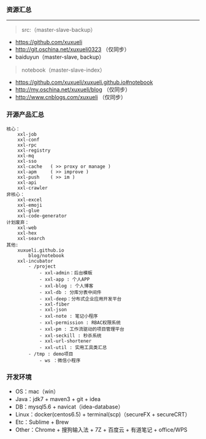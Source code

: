 ### 资源汇总

---
> src:（master-slave-backup）
- https://github.com/xuxueli
- http://git.oschina.net/xuxueli0323 （仅同步）
- baiduyun（master-slave, backup）

> notebook（master-slave-index）
- https://github.com/xuxueli/xuxueli.github.io#notebook
- http://my.oschina.net/xuxueli/blog （仅同步）
- http://www.cnblogs.com/xuxueli （仅同步）


### 开源产品汇总

    核心：
        xxl-job
        xxl-conf
        xxl-rpc
        xxl-registry
        xxl-mq
        xxl-sso
        xxl-cache   ( >> proxy or manage )
        xxl-apm     ( >> improve )
        xxl-push    ( >> im )
        xxl-api
        xxl-crawler
    非核心：
        xxl-excel
        xxl-emoji
        xxl-glue
        xxl-code-generator
    计划废弃：
        xxl-web    
        xxl-hex
        xxl-search
    其他:
        xuxueli.github.io
            blog/notebook
        xxl-incubator
            - /project
                - xxl-admin：后台模板
                - xxl-app : 个人APP
                - xxl-blog : 个人博客
                - xxl-db : 分库分表中间件
                - xxl-deep：分布式企业应用开发平台
                - xxl-fiber
                - xxl-json
                - xxl-note : 笔记小程序
                - xxl-permission : RBAC权限系统
                - xxl-pm : 工作流驱动的项目管理平台
                - xxl-seckill : 秒杀系统
                - xxl-url-shortener
                - xxl-util : 实用工具类汇总
            - /tmp : demo项目
                - ws ：微信小程序
        
       
### 开发环境

- OS：mac（win）
- Java：jdk7 + maven3 + git + idea
- DB：mysql5.6 + navicat（idea-database） 
- Linux：docker(centos6.5) + terminal(scp)（secureFX + secureCRT）  
- Etc：Sublime + Brew
- Other：Chrome + 搜狗输入法 + 7Z + 百度云 + 有道笔记 + office/WPS





